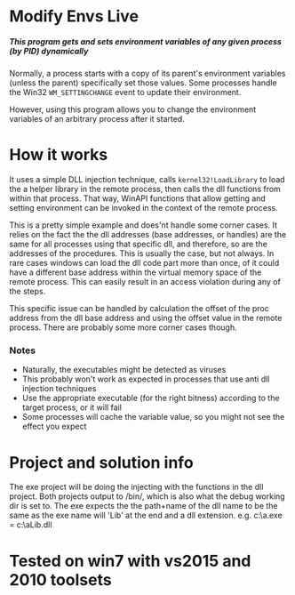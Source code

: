 # Modify Envs Live
##### This program gets and sets environment variables of any given process (by PID) dynamically

Normally, a process starts with a copy of its parent's environment variables (unless the parent)
specifically set those values.
Some processes handle the Win32 `WM_SETTINGCHANGE` event to update their environment.

However, using this program allows you to change the environment variables of an arbitrary process after it started.

# How it works
It uses a simple DLL injection technique, calls `kernel32!LoadLibrary` to load the a helper library in the remote process,
then calls the dll functions from within that process.
That way, WinAPI functions that allow getting and setting environment can be invoked in the context of the remote process.

This is a pretty simple example and does'nt handle some corner cases.
It relies on the fact the the dll addresses (base addresses, or handles)
are the same for all processes using that specific dll, and therefore, so are the
addresses of the procedures.
This is usually the case, but not always.
In rare cases windows can load the dll code part more than once, of it could have a different
base address within the virtual memory space of the remote process.
This can easily result in an access violation during any of the steps.

This specific issue can be handled by calculation the offset of the proc address from the dll base address
and using the offset value in the remote process.
There are probably some more corner cases though. 

### Notes
- Naturally, the executables might be detected as viruses
- This probably won't work as expected in processes that use anti dll injection techniques
- Use the appropriate executable (for the right bitness) according to the target process,
  or it will fail
- Some processes will cache the variable value, so you might not see the effect you expect


# Project and solution info
The exe project will be doing the injecting with the functions in the dll project.
Both projects output to <solutionDir>/bin/<arch>, which is also what the debug working dir is set to.
The exe expects the the path+name of the dll name to be the same as the exe name will 'Lib' at the end and a dll extension.
e.g. c:\a.exe = c:\aLib.dll

# Tested on win7 with vs2015 and 2010 toolsets
